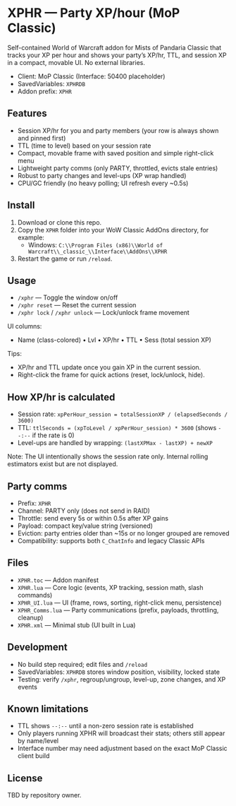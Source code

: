 # XPHR — Party XP/hour (MoP Classic)

Self-contained World of Warcraft addon for Mists of Pandaria Classic that tracks your XP per hour and shows your party’s XP/hr, TTL, and session XP in a compact, movable UI. No external libraries.

- Client: MoP Classic (Interface: 50400 placeholder)
- SavedVariables: `XPHRDB`
- Addon prefix: `XPHR`

## Features
- Session XP/hr for you and party members (your row is always shown and pinned first)
- TTL (time to level) based on your session rate
- Compact, movable frame with saved position and simple right-click menu
- Lightweight party comms (only PARTY, throttled, evicts stale entries)
- Robust to party changes and level-ups (XP wrap handled)
- CPU/GC friendly (no heavy polling; UI refresh every ~0.5s)

## Install
1. Download or clone this repo.
2. Copy the `XPHR` folder into your WoW Classic AddOns directory, for example:
   - Windows: `C:\\Program Files (x86)\\World of Warcraft\\_classic_\\Interface\\AddOns\\XPHR`
3. Restart the game or run `/reload`.

## Usage
- `/xphr` — Toggle the window on/off
- `/xphr reset` — Reset the current session
- `/xphr lock` / `/xphr unlock` — Lock/unlock frame movement

UI columns:
- Name (class-colored) • Lvl • XP/hr • TTL • Sess (total session XP)

Tips:
- XP/hr and TTL update once you gain XP in the current session.
- Right-click the frame for quick actions (reset, lock/unlock, hide).

## How XP/hr is calculated
- Session rate: `xpPerHour_session = totalSessionXP / (elapsedSeconds / 3600)`
- TTL: `ttlSeconds = (xpToLevel / xpPerHour_session) * 3600` (shows `--:--` if the rate is 0)
- Level-ups are handled by wrapping: `(lastXPMax - lastXP) + newXP`

Note: The UI intentionally shows the session rate only. Internal rolling estimators exist but are not displayed.

## Party comms
- Prefix: `XPHR`
- Channel: PARTY only (does not send in RAID)
- Throttle: send every 5s or within 0.5s after XP gains
- Payload: compact key/value string (versioned)
- Eviction: party entries older than ~15s or no longer grouped are removed
- Compatibility: supports both `C_ChatInfo` and legacy Classic APIs

## Files
- `XPHR.toc` — Addon manifest
- `XPHR.lua` — Core logic (events, XP tracking, session math, slash commands)
- `XPHR_UI.lua` — UI (frame, rows, sorting, right-click menu, persistence)
- `XPHR_Comms.lua` — Party communications (prefix, payloads, throttling, cleanup)
- `XPHR.xml` — Minimal stub (UI built in Lua)

## Development
- No build step required; edit files and `/reload`
- SavedVariables: `XPHRDB` stores window position, visibility, locked state
- Testing: verify `/xphr`, regroup/ungroup, level-up, zone changes, and XP events

## Known limitations
- TTL shows `--:--` until a non-zero session rate is established
- Only players running XPHR will broadcast their stats; others still appear by name/level
- Interface number may need adjustment based on the exact MoP Classic client build

## License
TBD by repository owner.
